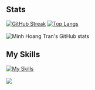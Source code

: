 ## Stats
[![GitHub Streak](https://streak-stats.demolab.com/?user=hoangminhtran94)](https://git.io/streak-stats)
[![Top Langs](https://github-readme-stats.vercel.app/api/top-langs/?username=hoangminhtran94&layout=donut&langs_count=9)](https://github.com/anuraghazra/github-readme-stats)
<br>
<br>
![Minh Hoang Tran's GitHub stats](https://github-readme-stats.vercel.app/api?username=hoangminhtran94&show_icons=true&rank_icon=github&hide=stars)
<br>
## My Skills
[![My Skills](https://skillicons.dev/icons?i=js,ts,react,vue,php,laravel,express,firebase,figma,cs,java,html,css,docker,dotnet,graphql,mongodb,mysql,nestjs,netlify,nextjs,nodejs,postgres,prisma,remix,sqlite,svelte,tailwind,angular,kubernetes,spring,django,py,deno,flutter)](https://skillicons.dev)
<br>
<br>
![](https://komarev.com/ghpvc/?username=hoangminhtran94&style=flat-square)
